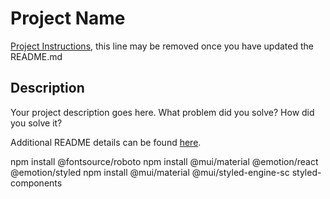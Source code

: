# Project Name

[Project Instructions](./INSTRUCTIONS.md), this line may be removed once you have updated the README.md

## Description

Your project description goes here. What problem did you solve? How did you solve it?

Additional README details can be found [here](https://github.com/PrimeAcademy/readme-template/blob/master/README.md).



npm install @fontsource/roboto
npm install @mui/material @emotion/react @emotion/styled
npm install @mui/material @mui/styled-engine-sc styled-components


